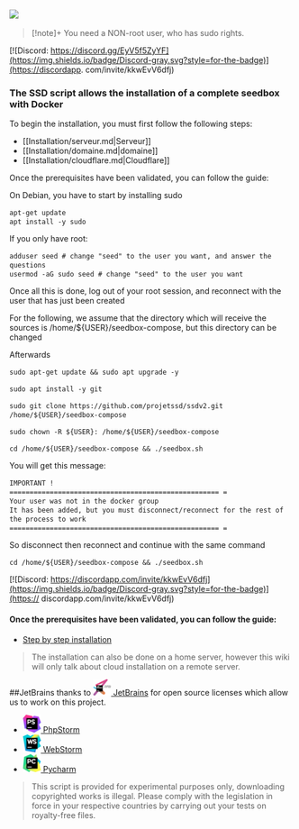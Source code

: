 <br /><img src="https://user-images.githubusercontent.com/64525827/107496602-ceddbb80-6b91-11eb-9a05-ac311eedf150.png" width="450">
<br />

>[!note]+
> You need a NON-root user, who has sudo rights.

[![Discord: https://discord.gg/EyV5f5ZyYF](https://img.shields.io/badge/Discord-gray.svg?style=for-the-badge)](https://discordapp. com/invite/kkwEvV6dfj)

### The SSD script allows the installation of a complete seedbox with Docker

To begin the installation, you must first follow the following steps:
* [[Installation/serveur.md|Serveur]]
* [[Installation/domaine.md|domaine]]
* [[Installation/cloudflare.md|Cloudflare]]

Once the prerequisites have been validated, you can follow the guide:

On Debian, you have to start by installing sudo
```
apt-get update
apt install -y sudo
```

If you only have root:
```
adduser seed # change "seed" to the user you want, and answer the questions
usermod -aG sudo seed # change "seed" to the user you want
```
Once all this is done, log out of your root session, and reconnect with the user that has just been created

For the following, we assume that the directory which will receive the sources is /home/${USER}/seedbox-compose, but this directory can be changed

Afterwards
```
sudo apt-get update && sudo apt upgrade -y
```
```
sudo apt install -y git
```
```
sudo git clone https://github.com/projetssd/ssdv2.git /home/${USER}/seedbox-compose
```
```
sudo chown -R ${USER}: /home/${USER}/seedbox-compose
```
```
cd /home/${USER}/seedbox-compose && ./seedbox.sh
```
You will get this message:
```
IMPORTANT !
==================================================== =
Your user was not in the docker group
It has been added, but you must disconnect/reconnect for the rest of the process to work
==================================================== =
```
So disconnect then reconnect and continue with the same command
```
cd /home/${USER}/seedbox-compose && ./seedbox.sh
```

[![Discord: https://discordapp.com/invite/kkwEvV6dfj](https://img.shields.io/badge/Discord-gray.svg?style=for-the-badge)](https:// discordapp.com/invite/kkwEvV6dfj)


#### Once the prerequisites have been validated, you can follow the guide:  
* [Step by step installation](https://github.com/projetssd/ssdv2/wiki/pas-%C3%A0-pas)

> The installation can also be done on a home server, however this wiki will only talk about cloud installation on a remote server.

##JetBrains
thanks to [<img src="./images/jetbrains-training-partner.svg" alt="JetBrains" width="32"> JetBrains](http://www.jetbrains.com/) for open source licenses which allow us to work on this project.

* [<img src="./images/icon-phpstorm.svg" alt="PhpStorm" width="32"> PhpStorm](http://www.jetbrains.com/phpstorm/)
* [<img src="./images/icon-webstorm.svg" alt="WebStorm" width="32"> WebStorm](http://www.jetbrains.com/webstorm/)
* [<img src="./images/icon-pycharm.svg" alt="Pycharm" width="32"> Pycharm](http://www.jetbrains.com/pycharm/)


> This script is provided for experimental purposes only, downloading copyrighted works is illegal.
Please comply with the legislation in force in your respective countries by carrying out your tests on royalty-free files.